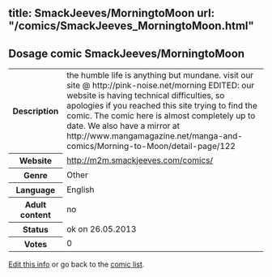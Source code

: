 title: SmackJeeves/MorningtoMoon
url: "/comics/SmackJeeves_MorningtoMoon.html"
---
Dosage comic SmackJeeves/MorningtoMoon
-----------------------------------------

<p id="msg"></p>
<script type="text/javascript">
if (window.location.search === '?edit_info_mail=sent_ok') {
  var elem = document.getElementById("msg");
  elem.innerHTML = 'Edited information sucessfully sent for review, which is usually done daily. Thanks!';
  elem.className = 'ok';
}
</script>
<table class="comicinfo">
<tr>
<th>Description</th><td>the humble life is anything but mundane. visit our site @ http://pink-noise.net/morning EDITED: our website is having technical difficulties, so apologies if you reached this site trying to find the comic. The comic here is almost completely up to date. We also have a mirror at http://www.mangamagazine.net/manga-and-comics/Morning-to-Moon/detail-page/122</td>
</tr>
<tr>
<th>Website</th><td><a href="http://m2m.smackjeeves.com/comics/">http://m2m.smackjeeves.com/comics/</a></td>
</tr>
<tr>
<th>Genre</th><td>Other</td>
</tr>
<tr>
<th>Language</th><td>English</td>
</tr>
<tr>
<th>Adult content</th><td>no</td>
</tr>
<tr>
<th>Status</th><td>ok on 26.05.2013</td>
</tr>
<tr>
<th>Votes</th><td>0</td>
</tr>
</table>

[Edit this info](SmackJeeves_MorningtoMoon_edit.html) or go back to the [comic list](../comic-index.html).
